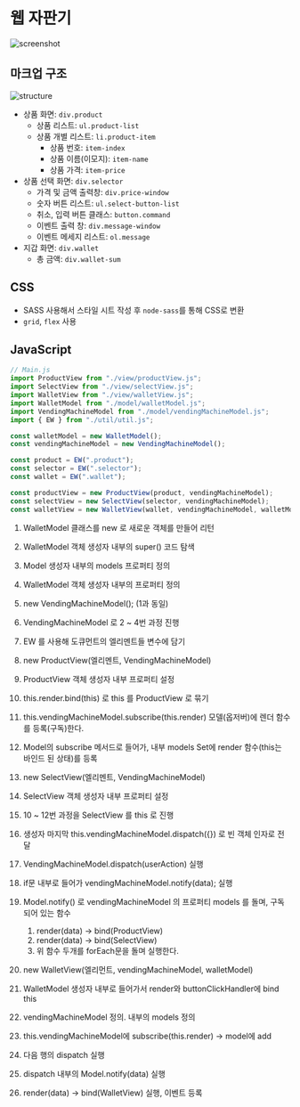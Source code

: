 # 웹 자판기

![screenshot](https://user-images.githubusercontent.com/58209009/76308550-ee55cf80-62c2-11ea-81cd-d8db2ca9ad83.png)

## 마크업 구조

![structure](https://user-images.githubusercontent.com/58209009/76302739-6bc81280-62b8-11ea-8c24-856b788949ba.png)

- 상품 화면: `div.product`
  - 상품 리스트: `ul.product-list`
  - 상품 개별 리스트: `li.product-item`
    - 상품 번호: `item-index`
    - 상품 이름(이모지): `item-name`
    - 상품 가격: `item-price`
- 상품 선택 화면: `div.selector`
  - 가격 및 금액 출력창: `div.price-window`
  - 숫자 버튼 리스트: `ul.select-button-list`
  - 취소, 입력 버튼 클래스: `button.command`
  - 이벤트 출력 창: `div.message-window`
  - 이벤트 메세지 리스트: `ol.message`
- 지갑 화면: `div.wallet`
  - 총 금액: `div.wallet-sum`

## CSS

- SASS 사용해서 스타일 시트 작성 후 `node-sass`를 통해 CSS로 변환
- `grid`, `flex` 사용

## JavaScript

```js
// Main.js
import ProductView from "./view/productView.js";
import SelectView from "./view/selectView.js";
import WalletView from "./view/walletView.js";
import WalletModel from "./model/walletModel.js";
import VendingMachineModel from "./model/vendingMachineModel.js";
import { EW } from "./util/util.js";

const walletModel = new WalletModel();
const vendingMachineModel = new VendingMachineModel();

const product = EW(".product");
const selector = EW(".selector");
const wallet = EW(".wallet");

const productView = new ProductView(product, vendingMachineModel);
const selectView = new SelectView(selector, vendingMachineModel);
const walletView = new WalletView(wallet, vendingMachineModel, walletModel);
```

1. WalletModel 클래스를 new 로 새로운 객체를 만들어 리턴
2. WalletModel 객체 생성자 내부의 super() 코드 탐색
3. Model 생성자 내부의 models 프로퍼티 정의
4. WalletModel 객체 생성자 내부의 프로퍼티 정의
5. new VendingMachineModel(); (1과 동일)
6. VendingMachineModel 로 2 ~ 4번 과정 진행
7. EW 를 사용해 도큐먼트의 엘리멘트들 변수에 담기
8. new ProductView(엘리멘트, VendingMachineModel)
9. ProductView 객체 생성자 내부 프로퍼티 설정
10. this.render.bind(this) 로 this 를 ProductView 로 묶기
11. this.vendingMachineModel.subscribe(this.render) 모델(옵저버)에 렌더 함수를 등록(구독)한다.
12. Model의 subscribe 메서드로 들어가, 내부 models Set에 render 함수(this는 바인드 된 상태)를 등록
13. new SelectView(엘리멘트, VendingMachineModel)
14. SelectView 객체 생성자 내부 프로퍼티 설정
15. 10 ~ 12번 과정을 SelectView 를 this 로 진행
16. 생성자 마지막 this.vendingMachineModel.dispatch({}) 로 빈 객체 인자로 전달
17. VendingMachineModel.dispatch(userAction) 실행
18. if문 내부로 들어가 vendingMachineModel.notify(data); 실행
19. Model.notify() 로 vendingMachineModel 의 프로퍼티 models 를 돌며, 구독되어 있는 함수
    1. render(data) -> bind(ProductView)
    2. render(data) -> bind(SelectView)
    3. 위 함수 두개를 forEach문을 돌며 실행한다.

20. new WalletView(엘리먼트, vendingMachineModel, walletModel)
21. WalletModel 생성자 내부로 들어가서 render와 buttonClickHandler에 bind this
22. vendingMachineModel 정의. 내부의 models 정의
23. this.vendingMachineModel에 subscribe(this.render) -> model에 add
24. 다음 행의 dispatch 실행
25. dispatch 내부의 Model.notify(data) 실행
26. render(data) -> bind(WalletView) 실행, 이벤트 등록


